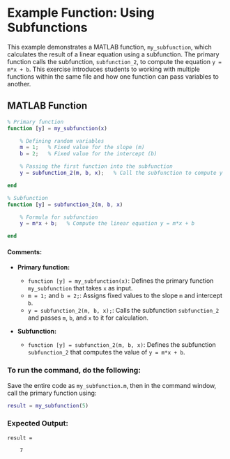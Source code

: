 # **Example Function: Using Subfunctions**

This example demonstrates a MATLAB function, `my_subfunction`, which calculates the result of a linear equation using a subfunction. The primary function calls the subfunction, `subfunction_2`, to compute the equation `y = m*x + b`. This exercise introduces students to working with multiple functions within the same file and how one function can pass variables to another.

## MATLAB Function
```matlab
% Primary function
function [y] = my_subfunction(x)

    % Defining random variables
    m = 1;   % Fixed value for the slope (m)
    b = 2;   % Fixed value for the intercept (b)

    % Passing the first function into the subfunction
    y = subfunction_2(m, b, x);   % Call the subfunction to compute y

end

% Subfunction
function [y] = subfunction_2(m, b, x)

    % Formula for subfunction
    y = m*x + b;   % Compute the linear equation y = m*x + b

end
```

#### Comments:
- **Primary function:**
  - `function [y] = my_subfunction(x)`: Defines the primary function `my_subfunction` that takes `x` as input.
  - `m = 1;` and `b = 2;`: Assigns fixed values to the slope `m` and intercept `b`.
  - `y = subfunction_2(m, b, x);`: Calls the subfunction `subfunction_2` and passes `m`, `b`, and `x` to it for calculation.
  
- **Subfunction:**
  - `function [y] = subfunction_2(m, b, x)`: Defines the subfunction `subfunction_2` that computes the value of `y = m*x + b`.

### To run the command, do the following:
Save the entire code as `my_subfunction.m`, then in the command window, call the primary function using:
```matlab
result = my_subfunction(5)
```

### Expected Output:
```
result =

    7
```
